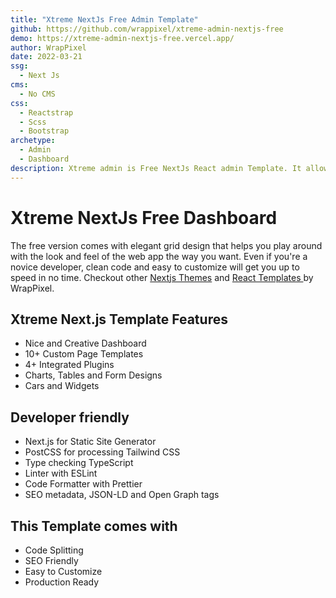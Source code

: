 ```yaml
---
title: "Xtreme NextJs Free Admin Template"
github: https://github.com/wrappixel/xtreme-admin-nextjs-free
demo: https://xtreme-admin-nextjs-free.vercel.app/ 
author: WrapPixel
date: 2022-03-21
ssg:
  - Next Js
cms:
  - No CMS
css:
  - Reactstrap
  - Scss
  - Bootstrap 
archetype:
  - Admin
  - Dashboard
description: Xtreme admin is Free NextJs React admin Template. It allows you to create stunning backend application and more. It comes with ready to use UI Blocks & Elements to help level up the design and aesthetics of your project. Xtreme Next Js is built on Reactstrap, which is a responsive React Framework.
---
```


# Xtreme NextJs Free Dashboard

The free version comes with elegant grid design that helps you play around with the look and feel of the web app the way you want. Even if you're a novice developer, clean code and easy to customize will get you up to speed in no time. 
Checkout other <a href="https://www.wrappixel.com/templates/category/nextjs/">Nextjs Themes</a> and <a href="https://www.wrappixel.com/templates/category/react-templates/">React Templates </a> by WrapPixel.

## Xtreme Next.js Template Features

* Nice and Creative Dashboard   
* 10+ Custom Page Templates
* 4+ Integrated Plugins
* Charts, Tables and Form Designs
* Cars and Widgets

## Developer friendly

* Next.js for Static Site Generator
* PostCSS for processing Tailwind CSS
* Type checking TypeScript
* Linter with ESLint
* Code Formatter with Prettier
* SEO metadata, JSON-LD and Open Graph tags

## This Template comes with

* Code Splitting
* SEO Friendly
* Easy to Customize
* Production Ready  
